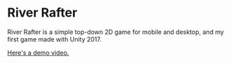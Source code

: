 # River Rafter

River Rafter is a simple top-down 2D game for mobile and desktop, and my first game made with Unity 2017.

[Here's a demo video.](https://www.youtube.com/watch?v=1TYhiydiidI)
